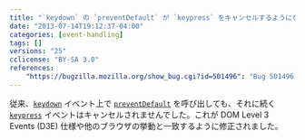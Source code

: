 ```yaml
---
title: "`keydown` の `preventDefault` が `keypress` をキャンセルするようになりました"
date: "2013-07-14T19:12:37-04:00"
categories: [event-handling]
tags: []
versions: "25"
cclicense: "BY-SA 3.0"
references:
    "https://bugzilla.mozilla.org/show_bug.cgi?id=501496": "Bug 501496 – preventDefault on keydown does not cancel following keypress"
---
```

従来、[`keydown`](https://developer.mozilla.org/ja/docs/Web/Reference/Events/keydown) イベント上で [`preventDefault`](https://developer.mozilla.org/ja/docs/Web/API/event.preventDefault) を呼び出しても、それに続く [`keypress`](https://developer.mozilla.org/ja/docs/Web/Reference/Events/keypress) イベントはキャンセルされませんでした。これが DOM Level 3 Events (D3E) 仕様や他のブラウザの挙動と一致するように修正されました。
